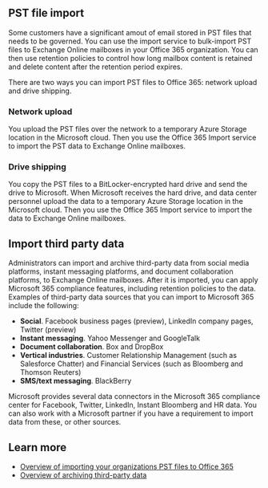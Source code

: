 ## PST file import
Some customers have a significant amout of email stored in PST files that needs to be governed. You can use the import service to bulk-import PST files to Exchange Online mailboxes in your Office 365 organization. You can then use retention policies to control how long mailbox content is retained and delete content after the retention period expires.

There are two ways you can import PST files to Office 365: network upload and drive shipping.

### Network upload 
You upload the PST files over the network to a temporary Azure Storage location in the Microsoft cloud. Then you use the Office 365 Import service to import the PST data to Exchange Online mailboxes.

### Drive shipping
You copy the PST files to a BitLocker-encrypted hard drive and send the drive to Microsoft. When Microsoft receives the hard drive, and data center personnel upload the data to a temporary Azure Storage location in the Microsoft cloud. Then you use the Office 365 Import service to import the data to Exchange Online mailboxes.

## Import third party data
Administrators can import and archive third-party data from social media platforms, instant messaging platforms, and document collaboration platforms, to Exchange Online mailboxes. After it is imported, you can apply Microsoft 365 compliance features, including retention policies to the data. Examples of third-party data sources that you can import to Microsoft 365 include the following:
- **Social**. Facebook business pages (preview), LinkedIn company pages, Twitter (preview)
- **Instant messaging**. Yahoo Messenger and GoogleTalk
- **Document collaboration**. Box and DropBox
- **Vertical industries**. Customer Relationship Management (such as Salesforce Chatter) and Financial Services (such as Bloomberg and Thomson Reuters)
- **SMS/text messaging**. BlackBerry

Microsoft provides several data connectors in the Microsoft 365 compliance center for Facebook, Twitter, LinkedIn, Instant Bloomberg and HR data. You can also work with a Microsoft partner if you have a requirement to import data from these, or other sources.

## Learn more
- [Overview of importing your organizations PST files to Office 365](/microsoft-365/compliance/importing-pst-files-to-office-365?azure-portal=true)
- [Overview of archiving third-party data](/microsoft-365/compliance/archiving-third-party-data?azure-portal=true)
